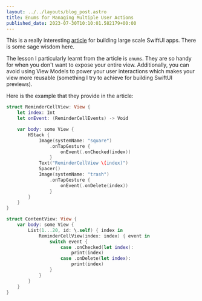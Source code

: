 ```yaml
---
layout: ../../layouts/blog_post.astro
title: Enums for Managing Multiple User Actions
published_date: 2023-07-30T10:10:01.582179+00:00
---
```


This is a really interesting [article](https://azamsharp.com/2023/02/28/building-large-scale-apps-swiftui.html) for building large scale SwiftUI apps. There is some sage wisdom here.

The lesson I particularly learnt from the article is `enums`. They are so handy for when you don't want to expose your entire view. Additionally, you can avoid using View Models to power your user interactions which makes your view more reusable (something I try to achieve for building SwiftUI previews).

Here is the example that they provide in the article:

```swift
struct ReminderCellView: View {
    let index: Int
    let onEvent: (ReminderCellEvents) -> Void

    var body: some View {
        HStack {
            Image(systemName: "square")
                .onTapGesture {
                    onEvent(.onChecked(index))
                }
            Text("ReminderCellView \(index)")
            Spacer()
            Image(systemName: "trash")
                .onTapGesture {
                    onEvent(.onDelete(index))
                }
        }
    }
}

struct ContentView: View {
    var body: some View {
        List(1...20, id: \.self) { index in
            ReminderCellView(index: index) { event in
                switch event {
                    case .onChecked(let index):
                        print(index)
                    case .onDelete(let index):
                        print(index)
                }
            }
        }
    }
}
```
